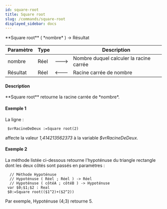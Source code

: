 ```yaml
---
id: square-root
title: Square root
slug: /commands/square-root
displayed_sidebar: docs
---
```


<!--REF #_command_.Square root.Syntax-->**Square root** ( *nombre* ) -> Résultat<!-- END REF-->
<!--REF #_command_.Square root.Params-->
| Paramètre | Type |  | Description |
| --- | --- | --- | --- |
| nombre | Réel | &#x1F852; | Nombre duquel calculer la racine carrée |
| Résultat | Réel | &#x1F850; | Racine carrée de nombre |

<!-- END REF-->

#### Description 

<!--REF #_command_.Square root.Summary-->**Square root** retourne la racine carrée de *nombre*.<!-- END REF-->

#### Exemple 1 

La ligne :

```4d
 $vrRacineDeDeux :=Square root(2)
```

affecte la valeur *1,414213562373* à la variable *$vrRacineDeDeux*.

#### Exemple 2 

La méthode listée ci-dessous retourne l'hypoténuse du triangle rectangle dont les deux côtés sont passés en paramètres : 

```4d
  // Méthode Hypoténuse
  // Hypoténuse ( Réel ; Réel ) -> Réel
  // Hypoténuse ( côtéA ; côtéB ) -> Hypoténuse
 var $0;$1;$2 : Real
 $0:=Square root(($1^2)+($2^2))
```

Par exemple, Hypoténuse (4;3) retourne 5.
